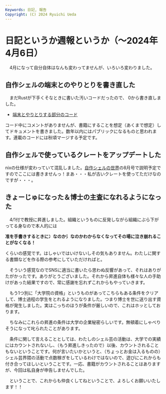 ```yaml
---
Keywords: 日記, 報告
Copyright: (C) 2024 Ryuichi Ueda
---
```


# 日記というか週報というか（〜2024年4月6日）

　4月になって自分自体はなんも変わってませんが、いろいろ変わりました。

## 自作シェルの端末とのやりとりを書き直した

　まだRustが下手くそなときに書いた汚いコードだったので、
0から書き直しました。

* [端末とやりとりする部分のコード](https://github.com/shellgei/rusty_bash/blob/terminal_16/src/feeder/terminal.rs)

コード中にコメントがありませんが、書籍にすることを想定（あくまで想定）してドキュメントを書きました。数年以内にはパブリックになるものと思われます。連載のコードには秋頃マージする予定です。

## 自作シェルで使っているクレートをアップデートした

nixの仕様が変わっていて混乱しました。[自作シェルの世界](/?=page=sd_rusty_bash)の8月号で説明予定ですのでここには書きませんっ！まあ・・・私が古いクレートを使ってただけなのですが・・・。


## きょーじゅになった＆博士の主査になれるようになった

　4/1付で教授に昇進しました。組織というものに反発しながら組織にぶら下がってる身なので本人的には

**准を手書きするときに冫なのか氵なのかわからなくなってその場に泣き崩れることがなくなる！**

くらいの感覚です。はしゃいではいけないしその気もありません。わたしに関する書類などを作る際の参考にしていただければと。

　そういう感覚なのでSNSに適当に書いたら思わぬ反響があって、それはありがたがかったです。ありがとうございました。それから昇進自体も様々な人の手助けがあった結果ですので、常に感謝を忘れずこれからもやっていきます。

　もう1つ別に「大学院の資格」というものがあってこちらもある条件をクリアして、博士過程の学生をとれるようになりました。つまり博士を世に送り出す資格が発生しました。実はこっちのほうが条件が厳しいので、これはホッとしております。

　ちなみにこれらの昇進の条件は大学の企業秘密らしいです。無頓着にしゃべりそうになって叱られたことがあります。

　条件に関して言えることとしては、わたしのシェル芸の活動は、大学での実績にはカウントされないし、（もう昇進しきったので）以後、カウントされることもないということです。何が言いたいかというと、（ちょっとお金は入るものの）シェル芸界隈の活動で点数稼ぎをしているわけではないので、遊びにこれからも付き合ってほしいということです。一応、書籍がカウントされることはありますが、今回は私自身が申告しませんでした。


　ということで、これからも仲良くしてねということで、よろしくお願いいたします！！
